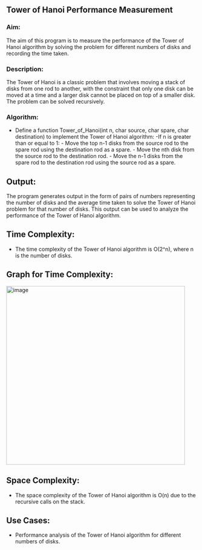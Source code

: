 ## Tower of Hanoi Performance Measurement

### Aim:
The aim of this program is to measure the performance of the Tower of Hanoi algorithm by solving the problem for different numbers of disks and recording the time taken.

### Description:
The Tower of Hanoi is a classic problem that involves moving a stack of disks from one rod to another, with the constraint that only one disk can be moved at a time and a larger disk cannot be placed on top of a smaller disk. The problem can be solved recursively.

### Algorithm:
- Define a function Tower_of_Hanoi(int n, char source, char spare, char destination) to implement the Tower of Hanoi algorithm:
    -If n is greater than or equal to 1:
       - Move the top n-1 disks from the source rod to the spare rod using the destination rod as a spare.
       - Move the nth disk from the source rod to the destination rod.
       - Move the n-1 disks from the spare rod to the destination rod using the source rod as a spare.


## Output:
The program generates output in the form of pairs of numbers representing the number of disks and the average time taken to solve the Tower of Hanoi problem for that number of disks. This output can be used to analyze the performance of the Tower of Hanoi algorithm.



## Time Complexity:
- The time complexity of the Tower of Hanoi algorithm is O(2^n), where n is the number of disks.

## Graph for Time Complexity:  

<img width="472" alt="image" src="https://github.com/NAGPALADITI14/Algorithms_and_their_complexities/assets/138228231/95fd1e9d-e184-42ad-9aec-046faa2efd15">

## Space Complexity:
- The space complexity of the Tower of Hanoi algorithm is O(n) due to the recursive calls on the stack.

## Use Cases:
- Performance analysis of the Tower of Hanoi algorithm for different numbers of disks.

